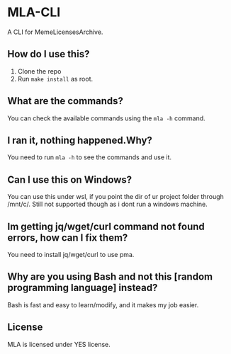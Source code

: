 # MLA-CLI
A CLI for MemeLicensesArchive.

## How do I use this?
1. Clone the repo
2. Run `make install` as root.

## What are the commands?
You can check the available commands using the `mla -h` command.

## I ran it, nothing happened.Why?
You need to run `mla -h` to see the commands and use it.

## Can I use this on Windows?
You can use this under wsl, if you point the dir of ur project folder through /mnt/c/.
Still not supported though as i dont run a windows machine.

## Im getting jq/wget/curl command not found errors, how can I fix them?
You need to install jq/wget/curl to use pma.

## Why are you using Bash and not this [random programming language] instead?
Bash is fast and easy to learn/modify, and it makes my job easier.

## License
MLA is licensed under YES license.
